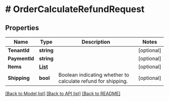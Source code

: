 # # OrderCalculateRefundRequest


## Properties 


Name | Type | Description | Notes
------------ | ------------- | ------------- | -------------
**TenantId**| **string** |   | [optional]
**PaymentId**| **string** |   | [optional]
**Items**| [**List<OrderRefundItem>**](OrderRefundItem.md) |   | [optional]
**Shipping**| **bool** | Boolean indicating whether to calculate refund for shipping.  | [optional]


[[Back to Model list]](../../README.md#models) [[Back to API list]](../../README.md#endpoints) [[Back to README]](../../README.md)

